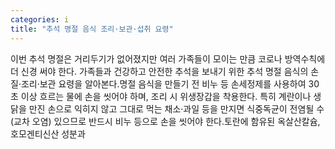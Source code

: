```yaml
---
categories: i
title: "추석 명절 음식 조리·보관·섭취 요령"
---
```

이번 추석 명절은 거리두기가 없어졌지만 여러 가족들이 모이는 만큼 코로나 방역수칙에 더 신경 써야 한다. 가족들과 건강하고 안전한 추석을 보내기 위한 추석 명절 음식의 손질·조리·보관 요령을 알아본다.명절 음식을 만들기 전 비누 등 손세정제를 사용하여 30초 이상 흐르는 물에 손을 씻어야 하며, 조리 시 위생장갑을 착용한다. 특히 계란이나 생닭을 만진 손으로 익히지 않고 그대로 먹는 채소·과일 등을 만지면 식중독균이 전염될 수(교차 오염) 있으므로 반드시 비누 등으로 손을 씻어야 한다.토란에 함유된 옥살산칼슘, 호모겐티신산 성분과